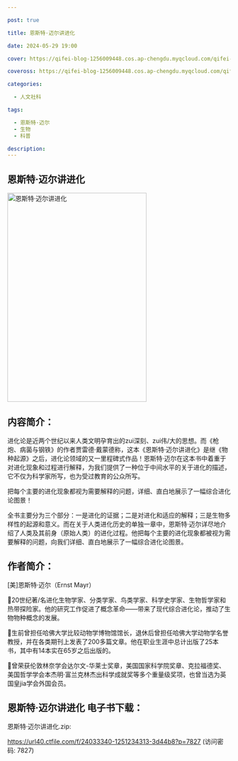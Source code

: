 ```yaml
---

post: true

title: 恩斯特·迈尔讲进化

date: 2024-05-29 19:00

cover: https://qifei-blog-1256009448.cos.ap-chengdu.myqcloud.com/qifei-blog/651c0ff0c458853aef5c0369.jpg

coveross: https://qifei-blog-1256009448.cos.ap-chengdu.myqcloud.com/qifei-blog/651c0ff0c458853aef5c0369.jpg

categories:

  - 人文社科

tags:

  - 恩斯特·迈尔
  - 生物
  - 科普

description:
---
```


##  恩斯特·迈尔讲进化

<img alt="恩斯特·迈尔讲进化 " class="aligncenter loaded" data-was-processed="true" decoding="async" fetchpriority="high" height="471" src="https://qifei-blog-1256009448.cos.ap-chengdu.myqcloud.com/qifei-blog/651c0ff0c458853aef5c0369.jpg" style="cursor: zoom-in;" width="314"/>

## 内容简介：

进化论是近两个世纪以来人类文明孕育出的zui深刻、zui伟/大的思想。而《枪炮、病菌与钢铁》的作者贾雷德·戴蒙德称，这本《恩斯特·迈尔讲进化》是继《物种起源》之后，进化论领域的又一里程碑式作品！恩斯特·迈尔在这本书中着重于对进化现象和过程进行解释，为我们提供了一种位于中间水平的关于进化的描述，它不仅为科学家所写，也为受过教育的公众所写。

把每个主要的进化现象都视为需要解释的问题，详细、直白地展示了一幅综合进化论图景！

全书主要分为三个部分：一是进化的证据；二是对进化和适应的解释；三是生物多样性的起源和意义。而在关于人类进化历史的单独一章中，恩斯特·迈尔详尽地介绍了人类及其前身（原始人类）的进化过程。他把每个主要的进化现象都被视为需要解释的问题，向我们详细、直白地展示了一幅综合进化论图景。

## 作者简介：

[美]恩斯特·迈尔（Ernst Mayr）

20世纪著/名进化生物学家、分类学家、鸟类学家、科学史学家、生物哲学家和热带探险家。他的研究工作促进了概念革命——带来了现代综合进化论，推动了生物物种概念的发展。

生前曾担任哈佛大学比较动物学博物馆馆长，退休后曾担任哈佛大学动物学名誉教授，并在各类期刊上发表了200多篇文章。他在职业生涯中总计出版了25本书，其中有14本实在65岁之后出版的。

曾荣获伦敦林奈学会达尔文-华莱士奖章，美国国家科学院奖章、克拉福德奖、美国哲学学会本杰明·富兰克林杰出科学成就奖等多个重量级奖项，也曾当选为英国皇jia学会外国会员。

## 恩斯特·迈尔讲进化 电子书下载：

恩斯特·迈尔讲进化.zip: 

https://url40.ctfile.com/f/24033340-1251234313-3d44b8?p=7827 (访问密码: 7827)
